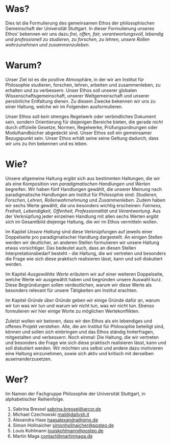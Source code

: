 # Was?
Dies ist die Formulierung des gemeinsamen Ethos der philosophischen Gemeinschaft der Universität Stuttgart. In dieser Formulierung unseres Ethos’ bekennen wir uns dazu *frei, offen, fair, verantwortungsvoll, lebendig und professionell zu studieren, zu forschen, zu lehren, unsere Rollen wahrzunehmen und zusammenzuleben*.

# Warum?
Unser Ziel ist es die positive Atmosphäre, in der wir am Institut für Philosophie studieren, forschen, lehren, arbeiten und zusammenleben, zu erhalten und zu verbessern. Unser Ethos soll unserer globalen Wissenschaftsgemeinschaft, unserer Weltgemeinschaft und unserer persönliche Entfaltung dienen. Zu diesem Zwecke bekennen wir uns zu einer Haltung, welche wir im Folgenden ausformulieren.

Unser Ethos soll *kein* strenges Regelwerk oder verbindliches Dokument sein, sondern Orientierung für diejenigen Bereiche bieten, die gerade *nicht* durch offizielle Gesetze, Normen, Regelwerke, Prüfungsordnungen oder Modulhandbücher abgedeckt sind.
Unser Ethos soll ein gemeinsamer Bezugspunkt sein.
Unser Ethos erhält seine seine Geltung dadurch, dass wir uns zu ihm bekennen und es leben.

# Wie?
Unsere allgemeine Haltung ergibt sich aus bestimmten Haltungen, die wir als eine Komposition von *paradigmatischen Handlungen* und *Werten* begreifen.
Wir haben fünf Handlungen gewählt, die unserer Meinung nach paradigmatische Handlungen am Institut für Philosophie sind:
*Studieren, Forschen, Lehren, Rollenwahrnehmung* und *Zusammenleben*.
Zudem haben wir sechs Werte gewählt, die uns besonders wichtig erscheinen:
*Fairness, Freiheit, Lebendigkeit, Offenheit, Professionalität* und *Verantwortung*.
Aus der Verknüpfung jeder einzelnen Handlung mit allen sechs Werten ergibt sich im Gesamtbild diejenige Haltung, die wir im Ethos vermitteln wollen.

Im Kapitel *Unsere Haltung* sind diese Verknüpfungen auf jeweils einer Doppelseite pro paradigmatischer Handlung dargestellt.
An einigen Stellen werden wir deutlicher, an anderen Stellen formulieren wir unsere Haltung etwas vorsichtiger.
Das bedeutet auch, dass an diesen Stellen Interpretationsbedarf besteht - die Haltung, die wir vertreten und besonders die Frage wie sich diese praktisch realisieren lässt, kann und soll diskutiert werden.

Im Kapitel *Ausgewählte Werte* erläutern wir auf einer weiteren Doppelseite, welche Werte wir ausgewählt haben und begründen unsere Auswahl kurz.
Diese Begründungen sollen verdeutlichen, warum wir diese Werte als besonders relevant für unsere Tätigkeiten am Institut erachten.

Im Kapitel *Gründe über Gründe* geben wir einige Gründe dafür an, warum wir tun was wir tun und warum wir nicht tun, was wir nicht tun. Ebenso formulieren wir hier einige Worte zu möglichen Wertekonflikten.

Zuletzt wollen wir betonen, dass wir den Ethos als ein lebendiges und offenes Projekt verstehen.
Alle, die am Institut für Philosophie beteiligt sind, können und sollen sich einbringen und das Ethos ständig hinterfragen, mitgestalten und verbessern.
Noch einmal: Die Haltung, die wir vertreten und besonders die Frage wie sich diese praktisch realisieren lässt, kann und soll diskutiert werden.
Wir möchten uns selbst und andere dazu motivieren eine Haltung einzunehmen, sowie sich aktiv und kritisch mit derselben auseinanderzusetzen.

# Wer?
Im Namen der Fachgruppe Philosophie der Universität Stuttgart, in alphabetischer Reihenfolge.

1. Sabrina Bressel <sabrina.bressel@arcor.de>
2. Michael Czechowski <mail@dailysh.it>
3. Alexandra Haas <haasalexandra@gmx.de>
4. Simon Hollnaicher <simonhollnaicher@posteo.de>
5. Louis Kohlmann <louiskohlmann@posteo.de>
6. Martin Maga <contact@martinmaga.de>
